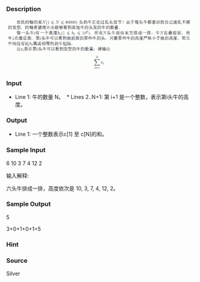 
### Description
![](/JudgeOnline/upload/201401/af(9).jpg)
### Input
* Line 1: 牛的数量 N。
 * Lines 2..N+1: 第 i+1 是一个整数，表示第i头牛的高度。
### Output
* Line 1: 一个整数表示c[1] 至 c[N]的和。 
### Sample Input
6
10
3
7
4
12
2


输入解释:

六头牛排成一排，高度依次是 10, 3, 7, 4, 12, 2。


### Sample Output
5

3+0+1+0+1=5
### Hint

### Source
Silver